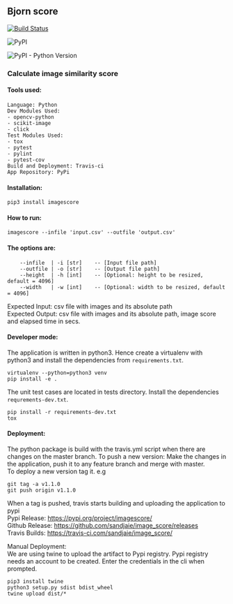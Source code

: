 ## Bjorn score
[![Build Status](https://travis-ci.com/sandjaie/image_score.svg?branch=master)](https://travis-ci.com/sandjaie/image_score)

![PyPI](https://img.shields.io/pypi/v/imagescore.svg)

![PyPI - Python Version](https://img.shields.io/pypi/pyversions/imagescore.svg)

### Calculate image similarity score

#### Tools used:
```
Language: Python
Dev Modules Used: 
- opencv-python
- scikit-image
- click
Test Modules Used:
- tox
- pytest
- pylint
- pytest-cov
Build and Deployment: Travis-ci
App Repository: PyPi 
```
#### Installation:<br>
`pip3 install imagescore`

#### How to run:<br>
`imagescore --infile 'input.csv' --outfile 'output.csv'`

#### The options are:<br>

        --infile  | -i [str]    -- [Input file path]
        --outfile | -o [str]    -- [Output file path]
        --height  | -h [int]    -- [Optional: height to be resized, default = 4096]
        --width   | -w [int]    -- [Optional: width to be resized, default = 4096]

Expected Input: csv file with images and its absolute path <br>
Expected Output: csv file with images and its absolute path, image score and elapsed time in secs. <br>


#### Developer mode: <br>
The application is written in python3. Hence create a virtualenv with python3 and install the dependencies from `requirements.txt`. 
```
virtualenv --python=python3 venv
pip install -e .
```

The unit test cases are located in tests directory. Install the dependencies `requrements-dev.txt`. 
```
pip install -r requirements-dev.txt
tox
```

#### Deployment: <br>
The python package is build with the travis.yml script when there are changes on the master branch. 
To push a new version:
Make the changes in the application, push it to any feature branch and merge with master.<br>
To deploy a new version tag it. e.g 
```
git tag -a v1.1.0
git push origin v1.1.0
```
When a tag is pushed, travis starts building and uploading the application to pypi<br>
Pypi Release: https://pypi.org/project/imagescore/<br>
Github Release: https://github.com/sandjaie/image_score/releases<br>
Travis Builds: https://travis-ci.com/sandjaie/image_score/<br>

Manual Deployment:<br>
We are using twine to upload the artifact to Pypi registry.
Pypi registry needs an account to be created. Enter the credentials in the cli when prompted.
```
pip3 install twine
python3 setup.py sdist bdist_wheel
twine upload dist/*
```
